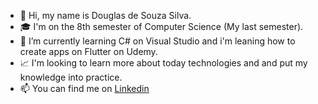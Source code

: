 - 👋 Hi, my name is Douglas de Souza Silva.
- 🎓 I'm on the 8th semester of Computer Science (My last semester).
- 🌱 I’m currently learning C# on Visual Studio and i'm leaning how to create apps on Flutter on Udemy.
- 📈 I'm looking to learn more about today technologies and and put my knowledge into practice.
- 📫 You can find me on [Linkedin](https://www.linkedin.com/in/douglas-de-souza-silva-688494178/) 

<!---
Dougsza/Dougsza is a ✨ special ✨ repository because its `README.md` (this file) appears on your GitHub profile.
You can click the Preview link to take a look at your changes.
--->
